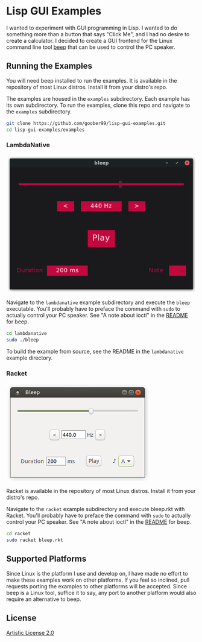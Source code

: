 # Lisp GUI Examples

I wanted to experiment with GUI programming in Lisp. I wanted to do something
more than a button that says "Click Me", and I had no desire to create a
calculator. I decided to create a GUI frontend for the Linux command line tool
[beep](https://github.com/johnath/beep) that can be used to control the PC
speaker.

## Running the Examples

You will need beep installed to run the examples. It is available in the
repository of most Linux distros. Install it from your distro's repo.

The examples are housed in the `examples` subdirectory. Each example has its
own subdirectory. To run the examples, clone this repo and navigate to the
`examples` subdirectory.

```bash
git clone https://github.com/goober99/lisp-gui-examples.git
cd lisp-gui-examples/examples
```

### LambdaNative

![Screenshot](screenshots/lambdanative.png?raw=true "LambdaNative screenshot")

Navigate to the `lambdanative` example subdirectory and execute the `bleep`
executable. You'll probably have to preface the command with `sudo` to actually
control your PC speaker. See "A note about ioctl" in the
[README](https://github.com/johnath/beep) for beep.

```bash
cd lambdanative
sudo ./bleep
```

To build the example from source, see the README in the `lambdanative` example
directory.

### Racket

![Screenshot](screenshots/racket.png?raw=true "Racket screenshot")

Racket is available in the repository of most Linux distros. Install it from
your distro's repo.

Navigate to the `racket` example subdirectory and execute bleep.rkt with
Racket. You'll probably have to preface the command with `sudo` to actually
control your PC speaker. See "A note about ioctl" in the
[README](https://github.com/johnath/beep) for beep.

```bash
cd racket
sudo racket bleep.rkt
```

## Supported Platforms
Since Linux is the platform I use and develop on, I have made no effort to make
these examples work on other platforms. If you feel so inclined, pull requests
porting the examples to other platforms will be accepted. Since beep is a Linux
tool, suffice it to say, any port to another platform would also require an
alternative to beep.

## License
[Artistic License 2.0](https://www.perlfoundation.org/artistic-license-20.html)
